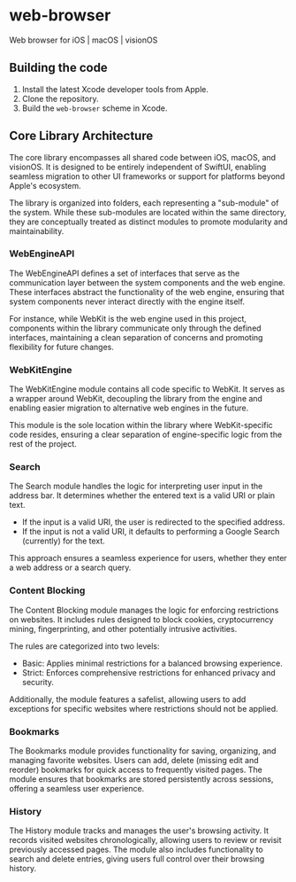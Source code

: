 # web-browser

Web browser for iOS | macOS | visionOS

## Building the code

1. Install the latest Xcode developer tools from Apple.
2. Clone the repository.
3. Build the `web-browser` scheme in Xcode.

## Core Library Architecture
The core library encompasses all shared code between iOS, macOS, and visionOS. It is designed to be entirely independent of SwiftUI, enabling seamless migration to other UI frameworks or support for platforms beyond Apple's ecosystem.

The library is organized into folders, each representing a "sub-module" of the system. While these sub-modules are located within the same directory, they are conceptually treated as distinct modules to promote modularity and maintainability. 

### WebEngineAPI
The WebEngineAPI defines a set of interfaces that serve as the communication layer between the system components and the web engine. These interfaces abstract the functionality of the web engine, ensuring that system components never interact directly with the engine itself.

For instance, while WebKit is the web engine used in this project, components within the library communicate only through the defined interfaces, maintaining a clean separation of concerns and promoting flexibility for future changes. 

### WebKitEngine
The WebKitEngine module contains all code specific to WebKit. It serves as a wrapper around WebKit, decoupling the library from the engine and enabling easier migration to alternative web engines in the future.

This module is the sole location within the library where WebKit-specific code resides, ensuring a clear separation of engine-specific logic from the rest of the project. 

### Search
The Search module handles the logic for interpreting user input in the address bar. It determines whether the entered text is a valid URI or plain text.

- If the input is a valid URI, the user is redirected to the specified address.
- If the input is not a valid URI, it defaults to performing a Google Search (currently) for the text.

This approach ensures a seamless experience for users, whether they enter a web address or a search query.

### Content Blocking
The Content Blocking module manages the logic for enforcing restrictions on websites. It includes rules designed to block cookies, cryptocurrency mining, fingerprinting, and other potentially intrusive activities.

The rules are categorized into two levels:

- Basic: Applies minimal restrictions for a balanced browsing experience.
- Strict: Enforces comprehensive restrictions for enhanced privacy and security.

Additionally, the module features a safelist, allowing users to add exceptions for specific websites where restrictions should not be applied.

### Bookmarks
The Bookmarks module provides functionality for saving, organizing, and managing favorite websites. Users can add, delete (missing edit and reorder) bookmarks for quick access to frequently visited pages. The module ensures that bookmarks are stored persistently across sessions, offering a seamless user experience.

### History
The History module tracks and manages the user's browsing activity. It records visited websites chronologically, allowing users to review or revisit previously accessed pages. The module also includes functionality to search and delete entries, giving users full control over their browsing history.
